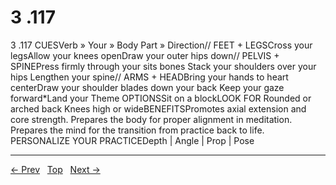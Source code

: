 # 3 .117

3 .117
CUESVerb » Your » Body Part » Direction// FEET + LEGSCross your legsAllow your knees openDraw your outer hips down// PELVIS + SPINEPress firmly through your sits bones Stack your shoulders over your hips Lengthen your spine// ARMS + HEADBring your hands to heart centerDraw your shoulder blades down your back Keep your gaze forward*Land your Theme
OPTIONSSit on a blockLOOK FOR Rounded or arched back Knees high or wideBENEFITSPromotes axial extension and core strength. Prepares the body for proper alignment in meditation. Prepares the mind for the transition from practice back to life.
PERSONALIZE YOUR PRACTICEDepth | Angle | Prop | Pose


---
[← Prev](/pages/page-167.md) &nbsp; [Top](/index.md) &nbsp; [Next →](/pages/page-169.md)
